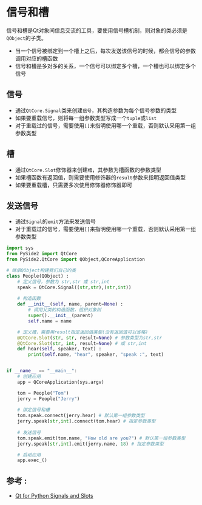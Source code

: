 # 信号和槽
信号和槽是Qt对象间信息交流的工具，要使用信号槽机制，则对象的类必须是`QObject`的子类。
* 当一个信号被绑定到一个槽上之后，每次发送该信号的时候，都会信号的参数调用对应的槽函数
* 信号和槽是多对多的关系，一个信号可以绑定多个槽，一个槽也可以绑定多个信号

## 信号
* 通过`QtCore.Signal`类来创建`信号`，其构造参数为每个信号参数的类型
* 如果要重载信号，则将每一组参数类型写成一个`tuple`或`list`
* 对于重载过的信号，需要使用`[]`来指明使用哪一个重载，否则默认采用第一组参数类型

## 槽
* 通过`QtCore.Slot`修饰器来创建`槽`，其参数为槽函数的参数类型
* 如果槽函数有返回值，则需要使用修饰器的`result`参数来指明返回值类型
* 如果要重载槽，只需要多次使用修饰器修饰器即可

## 发送信号
* 通过`Signal`的`emit`方法来发送信号
* 对于重载过的信号，需要使用`[]`来指明使用哪一个重载，否则默认采用第一组参数类型

```Python
import sys
from PySide2 import QtCore
from PySide2.QtCore import QObject,QCoreApplication

# 继承QObject构建我们自己的类
class People(QObject) :
    # 定义信号，参数为 str,str 或 str,int
    speak = QtCore.Signal((str,str),(str,int))
    
    # 构造函数
    def __init__(self, name, parent=None) :
        # 调用父类的构造函数，组织对象树
        super().__init__(parent) 
        self.name = name

    # 定义槽，需要用result指定返回值类型(没有返回值可以省略)
    @QtCore.Slot(str, str, result=None) # 参数类型为str,str
    @QtCore.Slot(str, int, result=None) # 或 str,int
    def hear(self, speaker, text) :
        print(self.name, "hear", speaker, "speak :", text)


if __name__ == "__main__":
    # 创建应用
    app = QCoreApplication(sys.argv)

    tom = People("Tom")
    jerry = People("Jerry")
    
    # 绑定信号和槽
    tom.speak.connect(jerry.hear) # 默认第一组参数类型
    jerry.speak[str,int].connect(tom.hear) # 指定参数类型
    
    # 发送信号
    tom.speak.emit(tom.name, "How old are you?") # 默认第一组参数类型
    jerry.speak[str,int].emit(jerry.name, 18) # 指定参数类型

    # 启动应用
    app.exec_()
```

## 参考 :  
* [Qt for Python Signals and Slots](https://wiki.qt.io/Qt_for_Python_Signals_and_Slots)